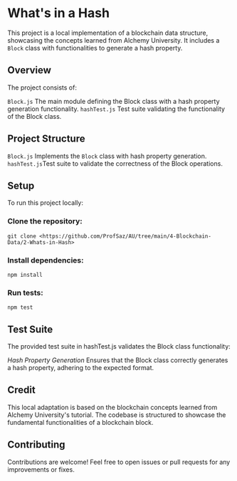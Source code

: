 
# What's in a Hash

This project is a local implementation of a blockchain  data structure, showcasing the concepts learned from Alchemy University. It includes a `Block` class with functionalities to generate a hash property.

## Overview
The project consists of:

`Block.js` The main module defining the Block class with a hash property generation functionality. 
`hashTest.js` Test suite validating the functionality of the Block class.


## Project Structure
`Block.js`  Implements the `Block` class with hash property generation.
`hashTest.js`Test suite to validate the correctness of the Block operations.


## Setup
To run this project locally:

### Clone the repository:

```shell
git clone <https://github.com/ProfSaz/AU/tree/main/4-Blockchain-Data/2-Whats-in-Hash> 
```
### Install dependencies:

```shell
npm install
```

### Run tests:

```shell
npm test
```

## Test Suite
The provided test suite in hashTest.js validates the Block class functionality:

*Hash Property Generation*
Ensures that the Block class correctly generates a hash property, adhering to the expected format.

## Credit
This local adaptation is based on the blockchain concepts learned from Alchemy University's tutorial. The codebase is structured to showcase the fundamental functionalities of a blockchain block.

## Contributing
Contributions are welcome! Feel free to open issues or pull requests for any improvements or fixes.